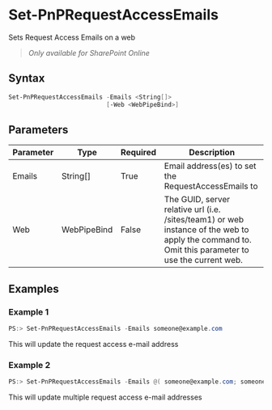 # Set-PnPRequestAccessEmails
Sets Request Access Emails on a web
>*Only available for SharePoint Online*
## Syntax
```powershell
Set-PnPRequestAccessEmails -Emails <String[]>
                           [-Web <WebPipeBind>]
```


## Parameters
Parameter|Type|Required|Description
---------|----|--------|-----------
|Emails|String[]|True|Email address(es) to set the RequestAccessEmails to|
|Web|WebPipeBind|False|The GUID, server relative url (i.e. /sites/team1) or web instance of the web to apply the command to. Omit this parameter to use the current web.|
## Examples

### Example 1
```powershell
PS:> Set-PnPRequestAccessEmails -Emails someone@example.com 
```
This will update the request access e-mail address

### Example 2
```powershell
PS:> Set-PnPRequestAccessEmails -Emails @( someone@example.com; someoneelse@example.com )
```
This will update multiple request access e-mail addresses
